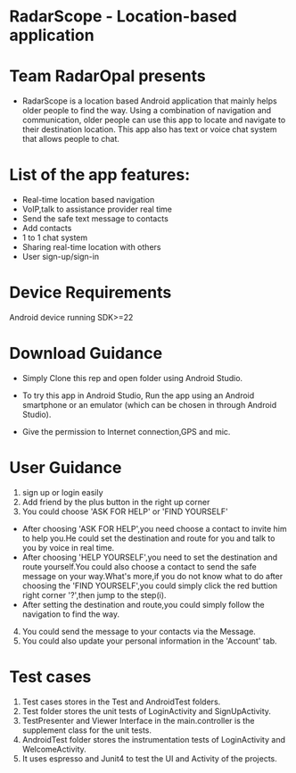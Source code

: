 
# RadarScope - Location-based application

# Team RadarOpal presents
- RadarScope is a location based Android application that mainly helps older people to find the way. Using a combination of navigation and communication, older people can use this app to locate and navigate to their destination location. This app also has text or voice chat system that allows people to chat. 

# List of the app features:
- Real-time location based navigation
- VoIP,talk to assistance provider real time
- Send the safe text message to contacts
- Add contacts
- 1 to 1 chat system
- Sharing real-time location with others
- User sign-up/sign-in

# Device Requirements
Android device running SDK>=22

# Download Guidance
- Simply Clone this rep and open folder using Android Studio.

- To try this app in Android Studio, Run the app using an Android smartphone or an emulator (which can be chosen in through Android Studio).
- Give the permission to Internet connection,GPS and mic. 


# User Guidance
1. sign up or login easily
2. Add friend by the plus button in the right up corner
3. You could choose 'ASK FOR HELP' or 'FIND YOURSELF'
 - After choosing 'ASK FOR HELP',you need choose a contact to invite him to help you.He could set the destination and route for you and talk to you by voice in real time.
 - After choosing 'HELP YOURSELF',you need to set the destination and route yourself.You could also choose a contact to send the safe message on your way.What's more,if you do not know what to do after choosing the 'FIND YOURSELF',you could simply click the red buttion right corner '?',then jump to the step(i).
 - After setting the destination and route,you could simply follow the navigation to find the way.
 4. You could send the message to your contacts via the Message.
 5. You could also update your personal information in the 'Account' tab.

# Test cases
1. Test cases stores in the Test and AndroidTest folders.
2. Test folder stores the unit tests of LoginActivity and SignUpActivity.
3. TestPresenter and Viewer Interface in the main.controller is the supplement class for the unit tests.
4. AndroidTest folder stores the instrumentation tests of LoginActivity and WelcomeActivity.
5. It uses espresso and Junit4 to test the UI and Activity of the projects.
